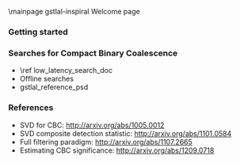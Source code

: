 \mainpage gstlal-inspiral Welcome page

### Getting started

### Searches for Compact Binary Coalescence

- \ref low_latency_search_doc
- Offline searches
- gstlal_reference_psd

### References

- SVD for CBC: http://arxiv.org/abs/1005.0012
- SVD composite detection statistic: http://arxiv.org/abs/1101.0584
- Full filtering paradigm: http://arxiv.org/abs/1107.2665
- Estimating CBC significance: http://arxiv.org/abs/1209.0718


